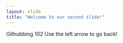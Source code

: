 ```yaml
---
layout: slide
title: "Welcome to our second slide!"
---
```

Githubbing 102
Use the left arrow to go back!
